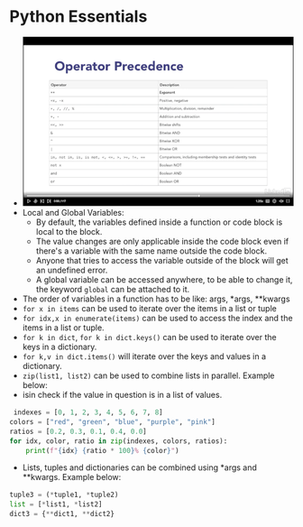 # Python Essentials

* ![Operator Precedence](images/OperatorPrecedence.png)
* Local and Global Variables:
  * By default, the variables defined inside a function or code block is local to the block.
  * The value changes are only applicable inside the code block even if there's a variable with the same name outside the code block.
  * Anyone that tries to access the variable outside of the block will get an undefined error.
  * A global variable can be accessed anywhere, to be able to change it, the keyword ` global ` can be attached to it.
* The order of variables in a function has to be like: args, *args, **kwargs
* `for x in items` can be used to iterate over the items in a list or tuple
* `for idx,x in enumerate(items)` can be used to access the index and the items in a list or tuple.
* `for k in dict`, `for k in dict.keys()` can be used to iterate over the keys in a dictionary.
* `for k,v in dict.items()` will iterate over the keys and values in a dictionary.
* `zip(list1, list2)`  can be used to combine lists in parallel. Example below:
* isin check if the value in question is in a list of values.

```python
 indexes = [0, 1, 2, 3, 4, 5, 6, 7, 8]
colors = ["red", "green", "blue", "purple", "pink"]
ratios = [0.2, 0.3, 0.1, 0.4, 0.0]
for idx, color, ratio in zip(indexes, colors, ratios):
    print(f"{idx} {ratio * 100}% {color}")
```

* Lists, tuples and dictionaries can be combined using *args and **kwargs. Example below:

```python
tuple3 = (*tuple1, *tuple2)
list = [*list1, *list2]
dict3 = {**dict1, **dict2}
```
